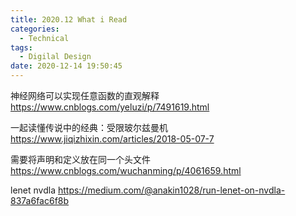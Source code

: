 ```yaml
---
title: 2020.12 What i Read
categories:
  - Technical
tags:
  - Digilal Design
date: 2020-12-14 19:50:45
---
```


神经网络可以实现任意函数的直观解释
https://www.cnblogs.com/yeluzi/p/7491619.html

一起读懂传说中的经典：受限玻尔兹曼机
https://www.jiqizhixin.com/articles/2018-05-07-7

需要将声明和定义放在同一个头文件
https://www.cnblogs.com/wuchanming/p/4061659.html

lenet nvdla
https://medium.com/@anakin1028/run-lenet-on-nvdla-837a6fac6f8b

<!-- more -->
